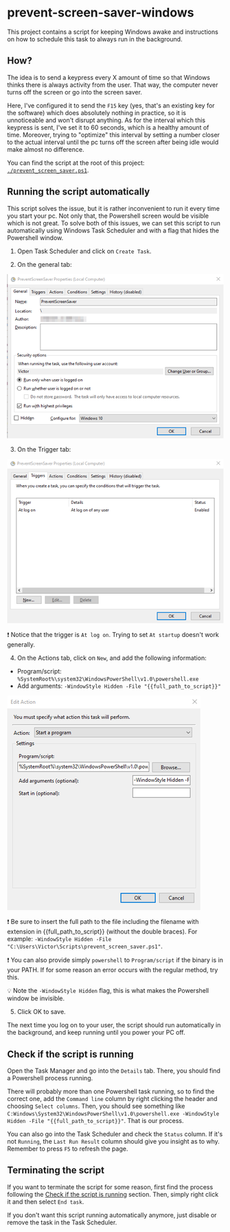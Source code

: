 # prevent-screen-saver-windows

This project contains a script for keeping Windows awake and instructions on how to schedule this task to always run in the background.

## How?

The idea is to send a keypress every X amount of time so that Windows thinks there is always activity from the user. That way, the computer never turns off the screen or go into the screen saver.

Here, I've configured it to send the `F15` key (yes, that's an existing key for the software) which does absolutely nothing in practice, so it is unnoticeable and won't disrupt anything. As for the interval which this keypress is sent, I've set it to 60 seconds, which is a healthy amount of time. Moreover, trying to "optimize" this interval by setting a number closer to the actual interval until the pc turns off the screen after being idle would make almost no difference.

You can find the script at the root of this project: [`./prevent_screen_saver.ps1`](prevent_screen_saver.ps1).

## Running the script automatically

This script solves the issue, but it is rather inconvenient to run it every time you start your pc. Not only that, the Powershell screen would be visible which is not great. To solve both of this issues, we can set this script to run automatically using Windows Task Scheduler and with a flag that hides the Powershell window.

1) Open Task Scheduler and click on `Create Task`.

2) On the general tab:

![General tab](imgs/task_scheduler_general_tab.png)

3) On the Trigger tab:

![Trigger tab](imgs/task_scheduler_trigger_tab.png)

❗ Notice that the trigger is `At log on`. Trying to set `At startup` doesn't work generally.

4) On the Actions tab, click on `New`, and add the following information:

- Program/script: `%SystemRoot%\system32\WindowsPowerShell\v1.0\powershell.exe`
- Add arguments: `-WindowStyle Hidden -File "{{full_path_to_script}}"`

![Action tab](imgs/task_scheduler_action_tab.png)

❗ Be sure to insert the full path to the file including the filename with extension in {{full_path_to_script}} (without the double braces). For example: `-WindowStyle Hidden -File "C:\Users\Victor\Scripts\prevent_screen_saver.ps1"`.

❗ You can also provide simply `powershell` to `Program/script` if the binary is in your PATH. If for some reason an error occurs with the regular method, try this.

💡 Note the `-WindowStyle Hidden` flag, this is what makes the Powershell window be invisible.

5) Click OK to save.

The next time you log on to your user, the script should run automatically in the background, and keep running until you power your PC off.

## Check if the script is running

Open the Task Manager and go into the `Details` tab. There, you should find a Powershell process running.

There will probably more than one Powershell task running, so to find the correct one, add the `Command line` column by right clicking the header and choosing `Select columns`. Then, you should see something like `C:Windows\System32\WindowsPowerShell\v1.0\powershell.exe -WindowStyle Hidden -File "{{full_path_to_script}}"`. That is our process.


You can also go into the Task Scheduler and check the `Status` column. If it's not `Running`, the `Last Run Result` column should give you insight as to why. Remember to press `F5` to refresh the page.

## Terminating the script

If you want to terminate the script for some reason, first find the process following the [Check if the script is running](#check-if-the-script-is-running) section. Then, simply right click it and then select `End task`.

If you don't want this script running automatically anymore, just disable or remove the task in the Task Scheduler.
